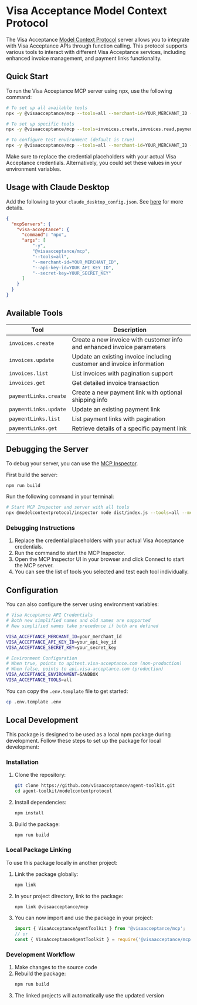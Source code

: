 # Visa Acceptance Model Context Protocol

The Visa Acceptance [Model Context Protocol](https://modelcontextprotocol.com/) server allows you to integrate with Visa Acceptance APIs through function calling. This protocol supports various tools to interact with different Visa Acceptance services, including enhanced invoice management, and payment links functionality.

## Quick Start

To run the Visa Acceptance MCP server using npx, use the following command:

```bash
# To set up all available tools
npx -y @visaacceptance/mcp --tools=all --merchant-id=YOUR_MERCHANT_ID --api-key-id=YOUR_API_KEY_ID --secret-key=YOUR_SECRET_KEY

# To set up specific tools 
npx -y @visaacceptance/mcp --tools=invoices.create,invoices.read,paymentLinks.create,paymentLinks.read --merchant-id=YOUR_MERCHANT_ID --api-key-id=YOUR_API_KEY_ID --secret-key=YOUR_SECRET_KEY

# To configure test environment (default is true)
npx -y @visaacceptance/mcp --tools=all --merchant-id=YOUR_MERCHANT_ID --api-key-id=YOUR_API_KEY_ID --secret-key=YOUR_SECRET_KEY --use-test-env=true
```

Make sure to replace the credential placeholders with your actual Visa Acceptance credentials. Alternatively, you could set these values in your environment variables.

## Usage with Claude Desktop

Add the following to your `claude_desktop_config.json`. See [here](https://modelcontextprotocol.io/quickstart/user) for more details.

```json
{
  "mcpServers": {
    "visa-acceptance": {
      "command": "npx",
      "args": [
          "-y",
          "@visaacceptance/mcp",
          "--tools=all",
          "--merchant-id=YOUR_MERCHANT_ID",
          "--api-key-id=YOUR_API_KEY_ID",
          "--secret-key=YOUR_SECRET_KEY"
      ]
    }
  }
}
```


## Available Tools

| Tool                    | Description                                                                |
| ----------------------- | -------------------------------------------------------------------------- |
| `invoices.create`       | Create a new invoice with customer info and enhanced invoice parameters    |
| `invoices.update`       | Update an existing invoice including customer and invoice information      |
| `invoices.list`         | List invoices with pagination support                                      |
| `invoices.get`          | Get detailed invoice transaction                                               |
| `paymentLinks.create`   | Create a new payment link with optional shipping info                      |
| `paymentLinks.update`   | Update an existing payment link                                            |
| `paymentLinks.list`     | List payment links with pagination                                         |
| `paymentLinks.get`      | Retrieve details of a specific payment link                                |

## Debugging the Server

To debug your server, you can use the [MCP Inspector](https://modelcontextprotocol.io/docs/tools/inspector).

First build the server:

```bash
npm run build
```

Run the following command in your terminal:

```bash
# Start MCP Inspector and server with all tools
npx @modelcontextprotocol/inspector node dist/index.js --tools=all --merchant-id=YOUR_MERCHANT_ID --api-key-id=YOUR_API_KEY_ID --secret-key=YOUR_SECRET_KEY
```



### Debugging Instructions

1. Replace the credential placeholders with your actual Visa Acceptance credentials.
2. Run the command to start the MCP Inspector.
3. Open the MCP Inspector UI in your browser and click Connect to start the MCP server.
4. You can see the list of tools you selected and test each tool individually.

## Configuration

You can also configure the server using environment variables:

```bash
# Visa Acceptance API Credentials
# Both new simplified names and old names are supported
# New simplified names take precedence if both are defined

VISA_ACCEPTANCE_MERCHANT_ID=your_merchant_id
VISA_ACCEPTANCE_API_KEY_ID=your_api_key_id
VISA_ACCEPTANCE_SECRET_KEY=your_secret_key

# Environment Configuration
# When true, points to apitest.visa-acceptance.com (non-production)
# When false, points to api.visa-acceptance.com (production)
VISA_ACCEPTANCE_ENVIRONMENT=SANDBOX
VISA_ACCEPTANCE_TOOLS=all

```

You can copy the `.env.template` file to get started:

```bash
cp .env.template .env
```

## Local Development

This package is designed to be used as a local npm package during development. Follow these steps to set up the package for local development:

### Installation

1. Clone the repository:
   ```bash
   git clone https://github.com/visaacceptance/agent-toolkit.git
   cd agent-toolkit/modelcontextprotocol
   ```

2. Install dependencies:
   ```bash
   npm install
   ```

3. Build the package:
   ```bash
   npm run build
   ```

### Local Package Linking

To use this package locally in another project:

1. Link the package globally:
   ```bash
   npm link
   ```

2. In your project directory, link to the package:
   ```bash
   npm link @visaacceptance/mcp
   ```

3. You can now import and use the package in your project:
   ```javascript
   import { VisaAcceptanceAgentToolkit } from '@visaacceptance/mcp';
   // or
   const { VisaAcceptanceAgentToolkit } = require('@visaacceptance/mcp');
   ```

### Development Workflow

1. Make changes to the source code
2. Rebuild the package:
   ```bash
   npm run build
   ```
3. The linked projects will automatically use the updated version

